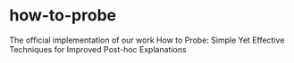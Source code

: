 # how-to-probe
The official implementation of our work How to Probe: Simple Yet Effective Techniques for Improved Post-hoc Explanations
